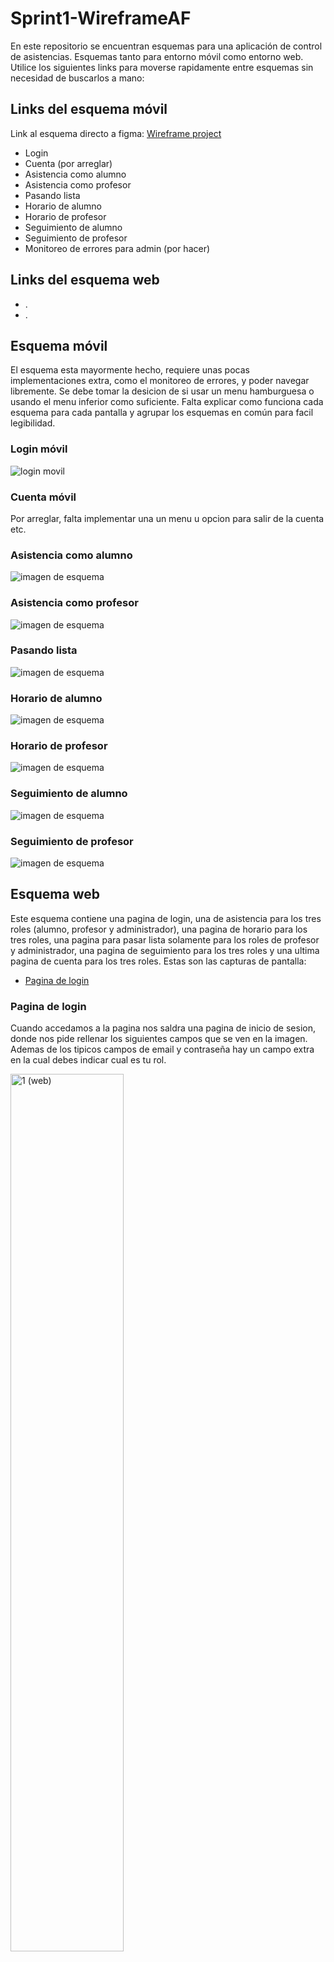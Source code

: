 # Sprint1-WireframeAF

En este repositorio se encuentran esquemas para una aplicación de control de asistencias.
Esquemas tanto para entorno móvil como entorno web.
<br>
Utilice los siguientes links para moverse rapidamente entre esquemas sin necesidad de buscarlos a mano:

## Links del esquema móvil

Link al esquema directo a figma: [Wireframe project](https://www.figma.com/design/cH7xdUCLiKycdnPRjuhHmf/Wireframe-Projecte?node-id=48-370&t=HldrrPDBGTX1doM5-1)<br>

- Login
- Cuenta (por arreglar)
- Asistencia como alumno
- Asistencia como profesor
- Pasando lista
- Horario de alumno
- Horario de profesor
- Seguimiento de alumno
- Seguimiento de profesor
- Monitoreo de errores para admin (por hacer)

## Links del esquema web

- .
- .


## Esquema móvil

El esquema esta mayormente hecho, requiere unas pocas implementaciones extra, como el monitoreo de errores, y poder navegar libremente. 
Se debe tomar la desicion de si usar un menu hamburguesa o usando el menu inferior como suficiente.
Falta explicar como funciona cada esquema para cada pantalla y agrupar los esquemas en común para facil legibilidad.

### Login móvil

![login movil](imgs/mobile/login.png)

### Cuenta móvil

Por arreglar, falta implementar una un menu u opcion para salir de la cuenta etc.

### Asistencia como alumno

![imagen de esquema](imgs/mobile/asist-alum.png)

### Asistencia como profesor

![imagen de esquema](imgs/mobile/asist-profe.png)

### Pasando lista

![imagen de esquema](imgs/mobile/list-profe.png)

### Horario de alumno

![imagen de esquema](imgs/mobile/hora-alum.png)

### Horario de profesor

![imagen de esquema](imgs/mobile/hora-profe.png)

### Seguimiento de alumno

![imagen de esquema](imgs/mobile/segui-alum.png)

### Seguimiento de profesor

![imagen de esquema](imgs/mobile/segui-profe.png)

## Esquema web

Este esquema contiene una pagina de login, una de asistencia para los tres roles (alumno, profesor y administrador), una pagina de horario para los tres roles, una pagina para pasar lista solamente para los roles de profesor y administrador,
una pagina de seguimiento para los tres roles y una ultima pagina de cuenta para los tres roles.
Estas son las capturas de pantalla:

- [Pagina de login](#pagina-de-login)



### Pagina de login

Cuando accedamos a la pagina nos saldra una pagina de inicio de sesion, donde nos pide rellenar los siguientes campos que se ven en la imagen.
Ademas de los tipicos campos de email y contraseña hay un campo extra en la cual debes indicar cual es tu rol.

<img src="imgs_web/pagina_login.png" alt="1 (web)" style="width:60%"><br><br>


